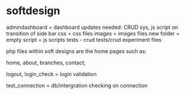 # softdesign

admindashboard = dashboard updates needed: CRUD sys, js script on transition of side bar
css = css files
images = images files
new folder = empty
script = js scripts
tests - crud tests/crud experiment files


php files within soft designs are the home pages
such as:

home, about, branches, contact;

logout, login_check = login validation

test_connection = db/intergration checking on connection
